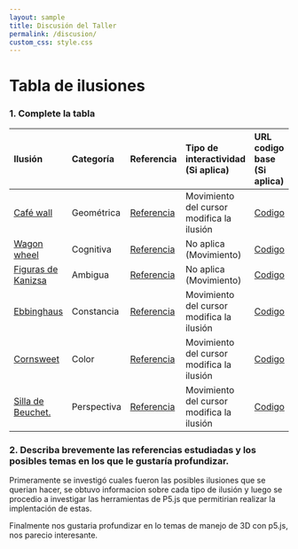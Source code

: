 ```yaml
---
layout: sample
title: Discusión del Taller
permalink: /discusion/
custom_css: style.css
---
```

<h1 class="center-text">Tabla de ilusiones</h1>

<h3>1. Complete la tabla</h3>

| Ilusión | Categoría | Referencia | Tipo de interactividad (Si aplica) | URL codigo base (Si aplica) |
|:---------------|:-------------------|:-----------|:-----------------------------------|:----------------|
| [Café wall](https://sfdelgadop.github.io/computacion-visual/cafe-wall/) | Geométrica | [Referencia](https://en.wikipedia.org/wiki/Caf%C3%A9_wall_illusion) | Movimiento del cursor modifica la ilusión | [Codigo](https://github.com/sfdelgadop/computacion-visual/blob/gh-pages/sketches/cafe-wall.js) |
| [Wagon wheel](https://sfdelgadop.github.io/computacion-visual/wagon-wheel/) | Cognitiva | [Referencia](https://en.wikipedia.org/wiki/Wagon-wheel_effect) | No aplica (Movimiento) | [Codigo](https://github.com/sfdelgadop/computacion-visual/blob/gh-pages/sketches/wagon-wheel.js) |
| [Figuras de Kanizsa](https://sfdelgadop.github.io/computacion-visual/kanizsa/) | Ambigua | [Referencia](https://en.wikipedia.org/wiki/Illusory_contours) | No aplica (Movimiento) | [Codigo](https://github.com/sfdelgadop/computacion-visual/blob/gh-pages/sketches/kanizsa.js)
| [Ebbinghaus](https://sfdelgadop.github.io/computacion-visual/ebbinghaus/) | Constancia | [Referencia](https://en.wikipedia.org/wiki/Ebbinghaus_illusion) | Movimiento del cursor modifica la ilusión | [Codigo](https://github.com/sfdelgadop/computacion-visual/blob/gh-pages/sketches/ebbinghaus.js) | 
| [Cornsweet](https://sfdelgadop.github.io/computacion-visual/cornsweet/) | Color | [Referencia](https://en.wikipedia.org/wiki/Cornsweet_illusion) | Movimiento del cursor modifica la ilusión | [Codigo](https://github.com/sfdelgadop/computacion-visual/blob/gh-pages/sketches/cornsweet.js) |
| [Silla de Beuchet.](https://sfdelgadop.github.io/computacion-visual/beuchet/) | Perspectiva | [Referencia](https://www.youtube.com/watch?v=36R1Ez2EXS0) | Movimiento del cursor modifica la ilusión | [Codigo](https://github.com/sfdelgadop/computacion-visual/blob/gh-pages/sketches/beuchet.js) |

<h3>
2. Describa brevemente las referencias estudiadas y los posibles temas en los que le gustaría profundizar.
</h3>

Primeramente se investigó cuales fueron las posibles ilusiones que se querian hacer, se obtuvo informacion sobre cada tipo de ilusión y luego se procedio a investigar las herramientas de P5.js que permitirian realizar la implentación de estas.

Finalmente nos gustaria profundizar en lo temas de manejo de 3D con p5.js, nos parecio interesante. 